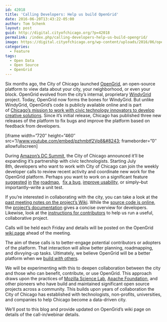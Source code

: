 ```yaml
---
id: 42018
title: 'Calling Developers: Help us build OpenGrid'
date: 2016-06-20T13:43:22-05:00
author: Tom Schenk
layout: post
guid: http://digital.cityofchicago.org/?p=42018
permalink: /index.php/calling-developers-help-us-build-opengrid/
image: https://digital.cityofchicago.org/wp-content/uploads/2016/06/opengrid.png
categories:
  - Feature
tags:
  - Open Data
  - Open Source
  - OpenGrid
---
```

Six months ago, the City of Chicago launched [OpenGrid](http://www.opengrid.io), an open-source platform to view data about your city, your neighborhood, or even your block. OpenGrid evolved from the city&#8217;s internal, proprietary [WindyGrid](http://datasmart.ash.harvard.edu/news/article/chicagos-windygrid-taking-situational-awareness-to-a-new-level-259) project. Today, OpenGrid now forms the bones for WindyGrid. But unlike WindyGrid, OpenGrid&#8217;s code is publicly available online and is part of [Chicago&#8217;s mission to work with civic technology innovators to develop creative solutions](http://techplan.cityofchicago.org/2014-progress/civic-innovation/). Since it&#8217;s initial release, Chicago has published three new releases of the platform to fix bugs and improve the platform based on feedback from developers.

[iframe width=&#8221;720&#8243; height=&#8221;460&#8243; src=&#8221;//www.youtube.com/embed/pzhmbtf2Vp8&#8243; frameborder=&#8221;0&#8243; allowfullscreen]

During [Amazon&#8217;s DC Summit](https://aws.amazon.com/summits/washington-dc/), the City of Chicago announced it&#8217;ll be expanding it&#8217;s partnership with civic technologists. Starting July 8th, developers who want to work with City of Chicago can join the weekly developer calls to review recent activity and coordinate new work for the OpenGrid platform. Perhaps you want to work on a significant feature [suggested](https://github.com/Chicago/opengrid/wiki/Roadmap-Proposal:-Natural-Language-Processing) [in](https://github.com/Chicago/opengrid/wiki/Roadmap-Proposal:-Use-results-to-%22search-around%22-and-measurement) [the](https://github.com/Chicago/opengrid/wiki/Roadmap-Proposal:-Interactive-Buildings-&-Street-Objects) [roadmap](https://github.com/Chicago/opengrid/wiki/Roadmap-Proposal:-Pull-data-from-Census-Reporter),  [fix a bug](https://github.com/Chicago/opengrid/issues?q=is%3Aissue+is%3Aopen+label%3Abug), [improve usability](https://docs.google.com/presentation/d/1NAuEMPPEAlN85KvoeQi1UWZOizQAg7463MjVbzgkZZ8/edit), or simply&#8211;but importantly&#8211;write a unit test.

If you&#8217;re interested in collaborating with the city, you can take a look at the [past meeting notes on the project&#8217;s Wiki](https://github.com/Chicago/opengrid/wiki/OpenGrid-Weekly-Meeting-Notes-2016-06-17). While the [source code is online](http://www.github.com/Chicago/opengrid), the [project&#8217;s documentation](http://opengrid.readthedocs.io/en/latest/) gives a concise overview for developers. Likewise, look at the [instructions for contributors](https://github.com/Chicago/opengrid/blob/master/CONTRIBUTING.md) to help us run a useful, collaborative project.

Calls will be held each Friday and details will be posted on the OpenGrid [wiki page](https://github.com/Chicago/opengrid/wiki) ahead of the meeting.

The aim of these calls is to better-engage potential contributors or adopters of the platform. That interaction will allow better planning, roadmapping, and divvying-up tasks. Ultimately, we believe OpenGrid will be a better platform when we [build _with_ others](http://www.buildwith.org/).

We will be experimenting with this to deepen collaboration between the city and those who can benefit, contribute, or use OpenGrid. This approach draws upon the practices of [Mozilla Science Lab](https://science.mozilla.org/), [Apache Foundation](http://www.apache.org/), and other pioneers who have build and maintained significant open source projects across a community. This builds upon years of collaboration the City of Chicago has established with technologists, non-profits, universities, and companies to help Chicago become a data-driven city.

We&#8217;ll post to this blog and provide updated on OpenGrid&#8217;s wiki page on details of the call-in/webinar details.